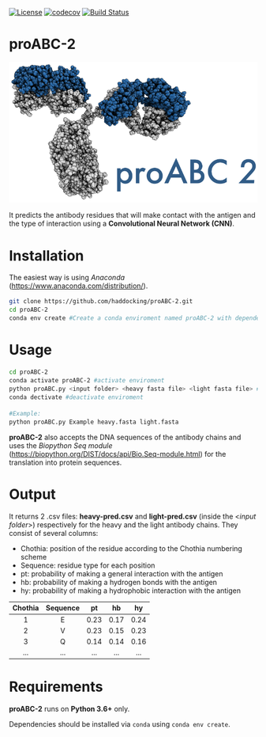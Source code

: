 [![License](https://img.shields.io/badge/License-Apache%202.0-yellowgreen.svg)](https://opensource.org/licenses/Apache-2.0) 
[![codecov](https://codecov.io/gh/haddocking/proABC-2/branch/master/graph/badge.svg?token=4C4tfGxpuQ)](https://codecov.io/gh/haddocking/proABC-2) 
[![Build Status](http://alembick.science.uu.nl:8080/buildStatus/icon?job=proABC-2%2Fmaster&subject=Build%20duration:%20%24%7Bduration%7D)](http://alembick.science.uu.nl:8080/job/proABC-2/job/master/) 
  
# proABC-2

![alt text](https://github.com/haddocking/proABC-2/blob/master/logo/logo.png)

It predicts the antibody residues that will make contact with the antigen and the type of interaction using a **Convolutional Neural Network (CNN)**.

# Installation

The easiest way is using *Anaconda* (https://www.anaconda.com/distribution/).

``` bash
git clone https://github.com/haddocking/proABC-2.git
cd proABC-2
conda env create #Create a conda enviroment named proABC-2 with dependecies
```


# Usage

``` bash
cd proABC-2
conda activate proABC-2 #activate enviroment
python proABC.py <input folder> <heavy fasta file> <light fasta file> #run code
conda dectivate #deactivate enviroment

#Example:
python proABC.py Example heavy.fasta light.fasta
```
**proABC-2** also accepts the DNA sequences of the antibody chains and uses the *Biopython Seq module* (https://biopython.org/DIST/docs/api/Bio.Seq-module.html) for the translation into protein sequences.

# Output

It returns 2 .csv files: **heavy-pred.csv** and **light-pred.csv** (inside the <*input folder*>) respectively for the heavy and the light antibody chains. 
They consist of  several columns: 

* Chothia: position of the residue according to the Chothia numbering scheme
* Sequence: residue type for each position 
* pt: probability of making a general interaction with the antigen
* hb: probability of making a hydrogen bonds with the antigen
* hy: probability of making a hydrophobic interaction with the antigen

| Chothia | Sequence | pt      | hb      | hy      | 
|:-------:|:--------:|:-------:|:-------:|:-------:|
| 1       | E        | 0.23    | 0.17    | 0.24    | 
| 2       | V        | 0.23    | 0.15    | 0.23    | 
| 3       | Q        | 0.14    | 0.14    | 0.16    | 
| ...     | ...      | ...     | ...     | ...     | 


# Requirements

**proABC-2** runs on **Python 3.6+** only.

Dependencies should be installed via ```conda``` using ```conda env create```.
